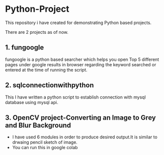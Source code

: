 # Python-Project
This repository i have created for demonstrating Python based projects.

There are 2 projects as of now.<br>

<h2>1. fungoogle</h2>
fungoogle is a python based searcher which helps you open Top 5 different pages under google results in browser regarding the keyword searched or entered
at the time of running the script.<br>

<h2>2. sqlconnectionwithpython</h2>
This I have written a python script to establish connection with mysql database using mysql api.

<h2>3. OpenCV project-Converting an Image to Grey and Blur Background</h2>

- I have used 6 modules in order to produce desired output.It is similar to drwaing pencil sketch of image.
- You can run this in google colab
